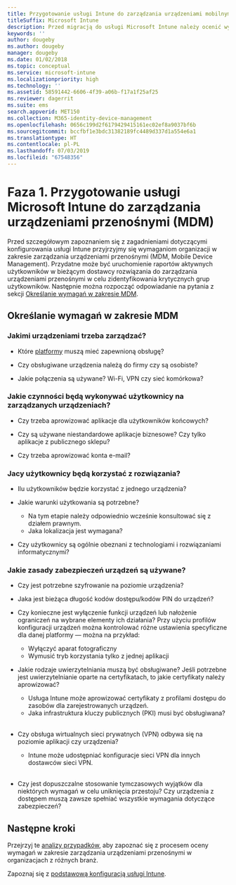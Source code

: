 ```yaml
---
title: Przygotowanie usługi Intune do zarządzania urządzeniami mobilnymi
titleSuffix: Microsoft Intune
description: Przed migracją do usługi Microsoft Intune należy ocenić wymagania techniczne i biznesowe.
keywords: ''
author: dougeby
ms.author: dougeby
manager: dougeby
ms.date: 01/02/2018
ms.topic: conceptual
ms.service: microsoft-intune
ms.localizationpriority: high
ms.technology: ''
ms.assetid: 58591442-6606-4f39-a06b-f17a1f25af25
ms.reviewer: dagerrit
ms.suite: ems
search.appverid: MET150
ms.collection: M365-identity-device-management
ms.openlocfilehash: 0656c199d2f6179429415161ec02ef8a9037bf6b
ms.sourcegitcommit: bccfbf1e3bdc31382189fc4489d337d1a554e6a1
ms.translationtype: HT
ms.contentlocale: pl-PL
ms.lasthandoff: 07/03/2019
ms.locfileid: "67548356"
---
```

# <a name="phase-1-prepare-microsoft-intune-for-mobile-device-management-mdm"></a>Faza 1. Przygotowanie usługi Microsoft Intune do zarządzania urządzeniami przenośnymi (MDM)

Przed szczegółowym zapoznaniem się z zagadnieniami dotyczącymi konfigurowania usługi Intune przyjrzyjmy się wymaganiom organizacji w zakresie zarządzania urządzeniami przenośnymi (MDM, Mobile Device Management). Przydatne może być uruchomienie raportów aktywnych użytkowników w bieżącym dostawcy rozwiązania do zarządzania urządzeniami przenośnymi w celu zidentyfikowania krytycznych grup użytkowników. Następnie można rozpocząć odpowiadanie na pytania z sekcji [Określanie wymagań w zakresie MDM](migration-guide-prepare.md#assess-mdm-requirements).

## <a name="assess-mdm-requirements"></a>Określanie wymagań w zakresie MDM

### <a name="what-kinds-of-devices-do-you-need-to-manage"></a>Jakimi urządzeniami trzeba zarządzać?

- Które [platformy](supported-devices-browsers.md) muszą mieć zapewnioną obsługę?

- Czy obsługiwane urządzenia należą do firmy czy są osobiste?

- Jakie połączenia są używane? Wi-Fi, VPN czy sieć komórkowa?

### <a name="what-do-your-users-need-to-do-on-managed-devices"></a>Jakie czynności będą wykonywać użytkownicy na zarządzanych urządzeniach?

- Czy trzeba aprowizować aplikacje dla użytkowników końcowych?

- Czy są używane niestandardowe aplikacje biznesowe? Czy tylko aplikacje z publicznego sklepu?

- Czy trzeba aprowizować konta e-mail?

### <a name="what-kinds-of-users"></a>Jacy użytkownicy będą korzystać z rozwiązania?

- Ilu użytkowników będzie korzystać z jednego urządzenia?

- Jakie warunki użytkowania są potrzebne?

    - Na tym etapie należy odpowiednio wcześnie konsultować się z działem prawnym.
    - Jaka lokalizacja jest wymagana?

- Czy użytkownicy są ogólnie obeznani z technologiami i rozwiązaniami informatycznymi?

### <a name="what-is-your-device-security-policy"></a>Jakie zasady zabezpieczeń urządzeń są używane?

- Czy jest potrzebne szyfrowanie na poziomie urządzenia?

- Jaka jest bieżąca długość kodów dostępu/kodów PIN do urządzeń?

- Czy konieczne jest wyłączenie funkcji urządzeń lub nałożenie ograniczeń na wybrane elementy ich działania? Przy użyciu profilów konfiguracji urządzeń można kontrolować różne ustawienia specyficzne dla danej platformy — można na przykład:
    - Wyłączyć aparat fotograficzny
    - Wymusić tryb korzystania tylko z jednej aplikacji<br/>

- Jakie rodzaje uwierzytelniania muszą być obsługiwane? Jeśli potrzebne jest uwierzytelnianie oparte na certyfikatach, to jakie certyfikaty należy aprowizować?
  - Usługa Intune może aprowizować certyfikaty z profilami dostępu do zasobów dla zarejestrowanych urządzeń.
  - Jaka infrastruktura kluczy publicznych (PKI) musi być obsługiwana?
  <br></br>
- Czy obsługa wirtualnych sieci prywatnych (VPN) odbywa się na poziomie aplikacji czy urządzenia?

  - Intune może udostępniać konfiguracje sieci VPN dla innych dostawców sieci VPN.
  <br/><br/>
- Czy jest dopuszczalne stosowanie tymczasowych wyjątków dla niektórych wymagań w celu uniknięcia przestoju? Czy urządzenia z dostępem muszą zawsze spełniać wszystkie wymagania dotyczące zabezpieczeń?

## <a name="next-steps"></a>Następne kroki
Przejrzyj te [analizy przypadków](https://customers.microsoft.com/story/mwh-global-now-part-of-stantec-secures-mobile-devices-with-intune), aby zapoznać się z procesem oceny wymagań w zakresie zarządzania urządzeniami przenośnymi w organizacjach z różnych branż.

Zapoznaj się z [podstawową konfiguracją usługi Intune](migration-guide-setup.md).
